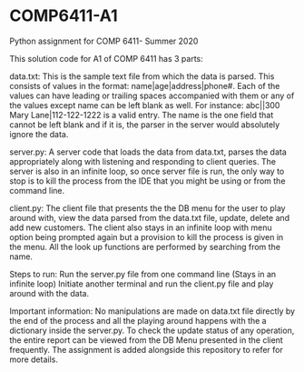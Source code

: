 # COMP6411-A1
Python assignment for COMP 6411- Summer 2020

This solution code for A1 of COMP 6411 has 3 parts:

data.txt: This is the sample text file from which the data is parsed. This consists of values in the format: name|age|address|phone#. Each of the values can have leading or trailing spaces accompanied with them or any of the values except name can be left blank as well. For instance: abc||300 Mary Lane|112-122-1222 is a valid entry. The name is the one field that cannot be left blank and if it is, the parser in the server would absolutely ignore the data.

server.py: A server code that loads the data from data.txt, parses the data appropriately along with listening and responding to client queries. The server is also in an infinite loop, so once server file is run, the only way to stop is to kill the process from the IDE that you might be using or from the command line. 

client.py: The client file that presents the the DB menu for the user to play around with, view the data parsed from the data.txt file, update, delete and add new customers. The client also stays in an infinite loop with menu option being prompted again but a provision to kill the process is given in the menu. All the look up functions are performed by searching from the name. 

Steps to run:
Run the server.py file from one command line (Stays in an infinite loop)
Initiate another terminal and run the client.py file and play around with the data. 

Important information: No manipulations are made on data.txt file directly by the end of the process and all the playing around happens with the a dictionary inside the server.py. To check the update status of any operation, the entire report can be viewed from the DB Menu presented in the client frequently. The assignment is added alongside this repository to refer for more details. 
